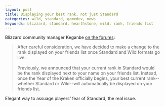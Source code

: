 ```yaml
---
layout: post
title: Displaying your best rank, not just Standard
categories: wild, standard, gamedev, news
keywords: blizzard, standard, hearthstone, wild, rank, friends list
---
```


Blizzard community manager Keganbe [on the forums](http://us.battle.net/hearthstone/en/forum/topic/20743020458#1): 

> After careful consideration, we have decided to make a change to the rank displayed on your friends list once Standard and Wild formats go live.<br><br>Previously, we announced that your current rank in Standard would be the rank displayed next to your name on your friends list. Instead, once the Year of the Kraken officially begins, your best current rank--whether Standard or Wild--will automatically be displayed on your friends list.

Elegant way to assuage players' fear of Standard, the real issue.  